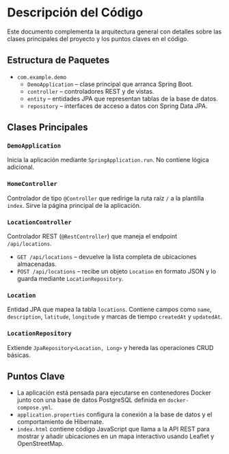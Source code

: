 # Descripción del Código

Este documento complementa la arquitectura general con detalles sobre las clases principales del proyecto y los puntos claves en el código.

## Estructura de Paquetes

- `com.example.demo`
  - `DemoApplication` – clase principal que arranca Spring Boot.
  - `controller` – controladores REST y de vistas.
  - `entity` – entidades JPA que representan tablas de la base de datos.
  - `repository` – interfaces de acceso a datos con Spring Data JPA.

## Clases Principales

### `DemoApplication`

Inicia la aplicación mediante `SpringApplication.run`. No contiene lógica adicional.

### `HomeController`

Controlador de tipo `@Controller` que redirige la ruta raíz `/` a la plantilla `index`. Sirve la página principal de la aplicación.

### `LocationController`

Controlador REST (`@RestController`) que maneja el endpoint `/api/locations`.

- `GET /api/locations` – devuelve la lista completa de ubicaciones almacenadas.
- `POST /api/locations` – recibe un objeto `Location` en formato JSON y lo guarda mediante `LocationRepository`.

### `Location`

Entidad JPA que mapea la tabla `locations`. Contiene campos como `name`, `description`, `latitude`, `longitude` y marcas de tiempo `createdAt` y `updatedAt`.

### `LocationRepository`

Extiende `JpaRepository<Location, Long>` y hereda las operaciones CRUD básicas.

## Puntos Clave

- La aplicación está pensada para ejecutarse en contenedores Docker junto con una base de datos PostgreSQL definida en `docker-compose.yml`.
- `application.properties` configura la conexión a la base de datos y el comportamiento de Hibernate.
- `index.html` contiene código JavaScript que llama a la API REST para mostrar y añadir ubicaciones en un mapa interactivo usando Leaflet y OpenStreetMap.

